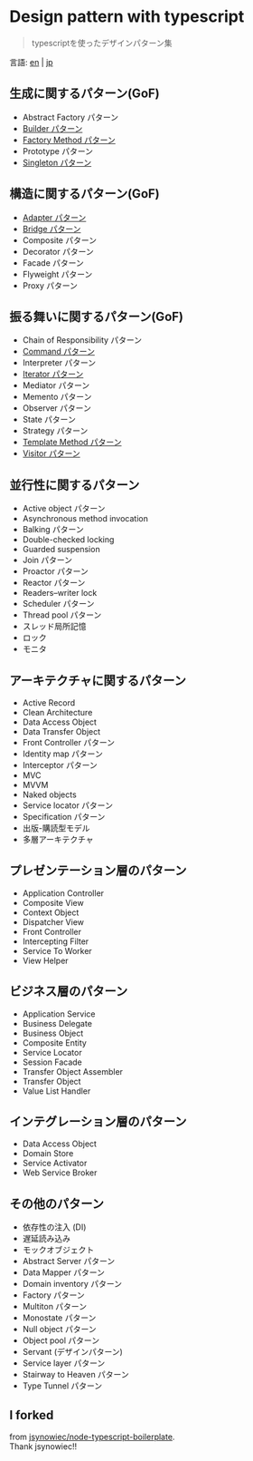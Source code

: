 # Design pattern with typescript
> typescriptを使ったデザインパターン集

言語: [en](./README.md) | [jp](./README.jp.md)

## 生成に関するパターン(GoF)
- Abstract Factory パターン
- [Builder パターン](./src/creational-patterns/builder-pattern/builder.ts)
- [Factory Method パターン](./src/creational-patterns/factory-method-pattern/factory-method.ts)
- Prototype パターン
- [Singleton パターン](./src/creational-patterns/singleton-pattern/singleton.ts)

## 構造に関するパターン(GoF)
- [Adapter パターン](./src/structural-patterns/adapter-pattern/adapter.ts)
- [Bridge パターン](./src/structural-patterns/bridge-pattern/bridge.ts)
- Composite パターン
- Decorator パターン
- Facade パターン
- Flyweight パターン
- Proxy パターン

## 振る舞いに関するパターン(GoF)
- Chain of Responsibility パターン
- [Command パターン](./src/behavioral-patterns/command-pattern/command.ts)
- Interpreter パターン
- [Iterator パターン](./src/behavioral-patterns/iterator-pattern/iterator.ts)
- Mediator パターン
- Memento パターン
- Observer パターン
- State パターン
- Strategy パターン
- [Template Method パターン](./src/behavioral-patterns/template-method-pattern/template-method.ts)
- [Visitor パターン](./src/behavioral-patterns/visitor-pattern/visitor.ts)

## 並行性に関するパターン
- Active object パターン
- Asynchronous method invocation
- Balking パターン
- Double-checked locking
- Guarded suspension
- Join パターン
- Proactor パターン
- Reactor パターン
- Readers–writer lock
- Scheduler パターン
- Thread pool パターン
- スレッド局所記憶
- ロック
- モニタ

## アーキテクチャに関するパターン
- Active Record
- Clean Architecture
- Data Access Object
- Data Transfer Object
- Front Controller パターン
- Identity map パターン
- Interceptor パターン
- MVC
- MVVM
- Naked objects
- Service locator パターン
- Specification パターン
- 出版-購読型モデル
- 多層アーキテクチャ

## プレゼンテーション層のパターン
- Application Controller
- Composite View
- Context Object
- Dispatcher View
- Front Controller
- Intercepting Filter
- Service To Worker
- View Helper

## ビジネス層のパターン
- Application Service
- Business Delegate
- Business Object
- Composite Entity
- Service Locator
- Session Facade
- Transfer Object Assembler
- Transfer Object
- Value List Handler

##  インテグレーション層のパターン
- Data Access Object
- Domain Store
- Service Activator
- Web Service Broker

## その他のパターン
- 依存性の注入 (DI)
- 遅延読み込み
- モックオブジェクト
- Abstract Server パターン
- Data Mapper パターン
- Domain inventory パターン
- Factory パターン
- Multiton パターン
- Monostate パターン
- Null object パターン
- Object pool パターン
- Servant (デザインパターン)
- Service layer パターン
- Stairway to Heaven パターン
- Type Tunnel パターン

## I forked
from [jsynowiec/node-typescript-boilerplate](https://github.com/jsynowiec/node-typescript-boilerplate).  
Thank jsynowiec!!  
